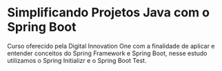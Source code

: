 # Simplificando Projetos Java com o Spring Boot
Curso oferecido pela Digital Innovation One com a finalidade de  aplicar e entender conceitos do Spring Framework e Spring Boot, nesse estudo utilizamos o Spring Initializr e o Spring Boot Test.

